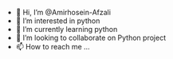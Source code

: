 - 👋 Hi, I’m @Amirhosein-Afzali
- 👀 I’m interested in python
- 🌱 I’m currently learning python
- 💞️ I’m looking to collaborate on Python project
- 📫 How to reach me ...

<!---
Amirhosein-Afzali/Amirhosein-Afzali is a ✨ special ✨ repository because its `README.md` (this file) appears on your GitHub profile.
You can click the Preview link to take a look at your changes.
--->
